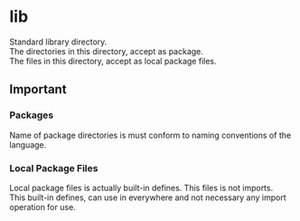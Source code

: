 # lib

Standard library directory. <br>
The directories in this directory, accept as package. <br>
The files in this directory, accept as local package files. <br>

## Important

### Packages

Name of package directories is must conform to naming conventions of the language.

### Local Package Files

Local package files is actually built-in defines. This files is not imports. <br>
This built-in defines, can use in everywhere and not necessary any import operation for use.
